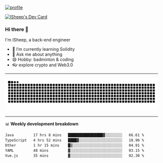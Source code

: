 [![profile](https://user-images.githubusercontent.com/54968314/208005045-e4b42f3b-833d-4242-bfcc-e764865553a2.svg)](https://www.calligrapher.ai/)

<a href="https://app.daily.dev/linziyang1106"><img src="https://api.daily.dev/devcards/v2/i4Spwx5Skx5FpTqWcwoit.png?r=kgx&type=wide" width="652" alt="ISheep's Dev Card"/></a>

### Hi there 🐏

I'm ISheep, a back-end engineer

- 🔭 I’m currently learning Solidity
- 💬 Ask me about anything
- 😄 Hobby: badminton & coding
- 👓 explore crypto and Web3.0

-------

![](https://raw.githubusercontent.com/ISheepp/ISheepp/output/github-contribution-grid-snake.svg)

-------

📊 **Weekly development breakdown**
<!--START_SECTION:waka-->

```txt
Java         17 hrs 8 mins   ████████████████▓░░░░░░░░   66.61 %
TypeScript   4 hrs 52 mins   ████▓░░░░░░░░░░░░░░░░░░░░   18.96 %
Other        1 hr 15 mins    █▒░░░░░░░░░░░░░░░░░░░░░░░   04.91 %
YAML         48 mins         ▓░░░░░░░░░░░░░░░░░░░░░░░░   03.15 %
Vue.js       35 mins         ▓░░░░░░░░░░░░░░░░░░░░░░░░   02.30 %
```

<!--END_SECTION:waka-->
